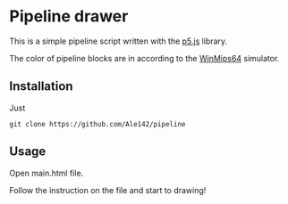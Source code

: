 # Pipeline drawer
This is a simple pipeline script written with the [p5.js](https://p5js.org/) library.

The color of pipeline blocks are in according to the [WinMips64](http://indigo.ie/~mscott/) simulator.


## Installation

Just 

```
git clone https://github.com/Ale142/pipeline
```





## Usage



Open main.html file.

Follow the instruction on the file and start to drawing!







